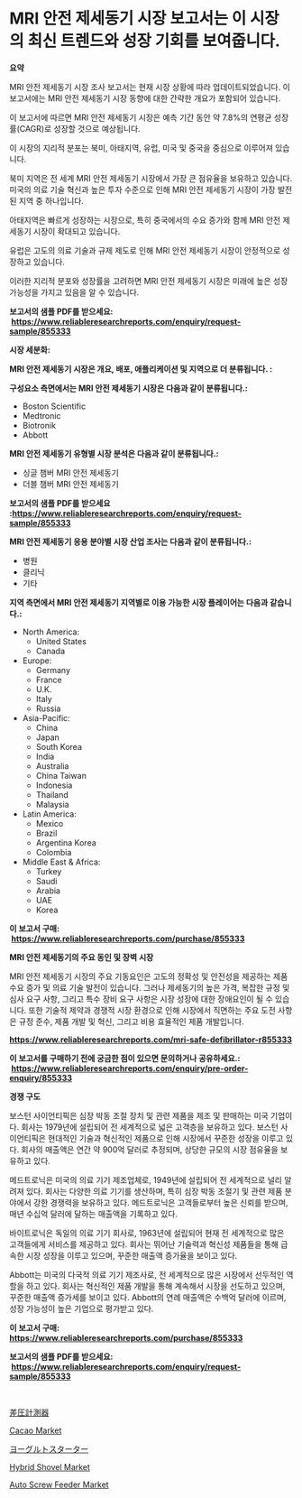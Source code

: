 <p><h1>MRI 안전 제세동기 시장 보고서는 이 시장의 최신 트렌드와 성장 기회를 보여줍니다.</h1></p><p><strong>요약</strong></p>
<p><p>MRI 안전 제세동기 시장 조사 보고서는 현재 시장 상황에 따라 업데이트되었습니다. 이 보고서에는 MRI 안전 제세동기 시장 동향에 대한 간략한 개요가 포함되어 있습니다. </p><p>이 보고서에 따르면 MRI 안전 제세동기 시장은 예측 기간 동안 약 7.8%의 연평균 성장률(CAGR)로 성장할 것으로 예상됩니다. </p><p>이 시장의 지리적 분포는 북미, 아태지역, 유럽, 미국 및 중국을 중심으로 이루어져 있습니다. </p><p>북미 지역은 전 세계 MRI 안전 제세동기 시장에서 가장 큰 점유율을 보유하고 있습니다. 미국의 의료 기술 혁신과 높은 투자 수준으로 인해 MRI 안전 제세동기 시장이 가장 발전된 지역 중 하나입니다. </p><p>아태지역은 빠르게 성장하는 시장으로, 특히 중국에서의 수요 증가와 함께 MRI 안전 제세동기 시장이 확대되고 있습니다. </p><p>유럽은 고도의 의료 기술과 규제 제도로 인해 MRI 안전 제세동기 시장이 안정적으로 성장하고 있습니다. </p><p>이러한 지리적 분포와 성장률을 고려하면 MRI 안전 제세동기 시장은 미래에 높은 성장 가능성을 가지고 있음을 알 수 있습니다.</p></p>
<p><strong>보고서의 샘플 PDF를 받으세요: &nbsp;<a href="https://www.reliableresearchreports.com/enquiry/request-sample/855333">https://www.reliableresearchreports.com/enquiry/request-sample/855333</a></strong></p>
<p><strong>시장 세분화:</strong></p>
<p><strong> MRI 안전 제세동기 시장은 개요, 배포, 애플리케이션 및 지역으로 더 분류됩니다. :</strong></p>
<p><strong>구성요소 측면에서는 MRI 안전 제세동기 시장은 다음과 같이 분류됩니다.:</strong></p>
<p><ul><li>Boston Scientific</li><li>Medtronic</li><li>Biotronik</li><li>Abbott</li></ul></p>
<p><strong> MRI 안전 제세동기 유형별 시장 분석은 다음과 같이 분류됩니다.:</strong></p>
<p><ul><li>싱글 챔버 MRI 안전 제세동기</li><li>더블 챔버 MRI 안전 제세동기</li></ul></p>
<p><strong>보고서의 샘플 PDF를 받으세요 :<a href="https://www.reliableresearchreports.com/enquiry/request-sample/855333">https://www.reliableresearchreports.com/enquiry/request-sample/855333</a></strong></p>
<p><strong> MRI 안전 제세동기 응용 분야별 시장 산업 조사는 다음과 같이 분류됩니다.:</strong></p>
<p><ul><li>병원</li><li>클리닉</li><li>기타</li></ul></p>
<p><strong>지역 측면에서 MRI 안전 제세동기 지역별로 이용 가능한 시장 플레이어는 다음과 같습니다.:</strong></p>
<p><ul>
    <li>
        North America:
        <ul>
            <li>United States</li>
            <li>Canada</li>
        </ul>
    </li>
    <li>
        Europe:
        <ul>
            <li>Germany</li>
            <li>France</li>
            <li>U.K.</li>
            <li>Italy</li>
            <li>Russia</li>
        </ul>
    </li>
    <li>
        Asia-Pacific:
        <ul>
            <li>China</li>
            <li>Japan</li>
            <li>South Korea</li>
            <li>India</li>
            <li>Australia</li>
            <li>China Taiwan</li>
            <li>Indonesia</li>
            <li>Thailand</li>
            <li>Malaysia</li>
        </ul>
    </li>
    <li>
        Latin America:
        <ul>
            <li>Mexico</li>
            <li>Brazil</li>
            <li>Argentina Korea</li>
            <li>Colombia</li>
        </ul>
    </li>
    <li>
        Middle East & Africa:
        <ul>
            <li>Turkey</li>
            <li>Saudi</li>
            <li>Arabia</li>
            <li>UAE</li>
            <li>Korea</li>
        </ul>
    </li>
    </ul></p>
<p><strong>이 보고서 구매: &nbsp;<a href="https://www.reliableresearchreports.com/purchase/855333">https://www.reliableresearchreports.com/purchase/855333</a></strong></p>
<p><strong>MRI 안전 제세동기의 주요 동인 및 장벽 시장</strong></p>
<p><p>MRI 안전 제세동기 시장의 주요 기동요인은 고도의 정확성 및 안전성을 제공하는 제품 수요 증가 및 의료 기술 발전이 있습니다. 그러나 제세동기의 높은 가격, 복잡한 규정 및 심사 요구 사항, 그리고 특수 장비 요구 사항은 시장 성장에 대한 장애요인이 될 수 있습니다. 또한 기술적 제약과 경쟁적 시장 환경으로 인해 시장에서 직면하는 주요 도전 사항은 규정 준수, 제품 개발 및 혁신, 그리고 비용 효율적인 제품 개발입니다.</p></p>
<p><strong><a href="https://www.reliableresearchreports.com/mri-safe-defibrillator-r855333">https://www.reliableresearchreports.com/mri-safe-defibrillator-r855333</a></strong></p>
<p><strong>이 보고서를 구매하기 전에 궁금한 점이 있으면 문의하거나 공유하세요.: &nbsp;<a href="https://www.reliableresearchreports.com/enquiry/pre-order-enquiry/855333">https://www.reliableresearchreports.com/enquiry/pre-order-enquiry/855333</a></strong></p>
<p><strong>경쟁 구도</strong></p>
<p><p>보스턴 사이언티픽은 심장 박동 조절 장치 및 관련 제품을 제조 및 판매하는 미국 기업이다. 회사는 1979년에 설립되어 전 세계적으로 넓은 고객층을 보유하고 있다. 보스턴 사이언티픽은 현대적인 기술과 혁신적인 제품으로 인해 시장에서 꾸준한 성장을 이루고 있다. 회사의 매출액은 연간 약 900억 달러로 추정되며, 상당한 규모의 시장 점유율을 보유하고 있다.</p><p>메드트로닉은 미국의 의료 기기 제조업체로, 1949년에 설립되어 전 세계적으로 널리 알려져 있다. 회사는 다양한 의료 기기를 생산하며, 특히 심장 박동 조절기 및 관련 제품 분야에서 강한 경쟁력을 보유하고 있다. 메드트로닉은 고객들로부터 높은 신뢰를 받으며, 매년 수십억 달러에 달하는 매출액을 기록하고 있다.</p><p>바이트로닉은 독일의 의료 기기 회사로, 1963년에 설립되어 현재 전 세계적으로 많은 고객들에게 서비스를 제공하고 있다. 회사는 뛰어난 기술력과 혁신성 제품들을 통해 급속한 시장 성장을 이루고 있으며, 꾸준한 매출액 증가율을 보이고 있다.</p><p>Abbott는 미국의 다국적 의료 기기 제조사로, 전 세계적으로 많은 시장에서 선두적인 역할을 하고 있다. 회사는 혁신적인 제품 개발을 통해 계속해서 시장을 선도하고 있으며, 꾸준한 매출액 증가세를 보이고 있다. Abbott의 연례 매출액은 수백억 달러에 이르며, 성장 가능성이 높은 기업으로 평가받고 있다.</p></p>
<p><strong>이 보고서 구매: &nbsp; <a href="https://www.reliableresearchreports.com/purchase/855333">https://www.reliableresearchreports.com/purchase/855333</a></strong></p>
<p><strong>보고서의 샘플 PDF를 받으세요: &nbsp;<a href="https://www.reliableresearchreports.com/enquiry/request-sample/855333">https://www.reliableresearchreports.com/enquiry/request-sample/855333</a></strong><strong></strong></p>
<p>&nbsp;</p>
<p><p><a href="https://github.com/Sophiaard2003/Market-Research-Report-List-1/blob/main/607578229929.md">差圧計測器</a></p><p><a href="https://www.linkedin.com/pulse/decoding-cacao-market-metrics-share-trends-growth-patterns-firmazon-fycge?trackingId=FYdsKL0SjzP%2FyL%2Bdi4KZcQ%3D%3D">Cacao Market</a></p><p><a href="https://github.com/jkjreqjscoxx7/Market-Research-Report-List-1/blob/main/749886439603.md">ヨーグルトスターター</a></p><p><a href="https://github.com/kufem1/Market-Research-Report-List-2/blob/main/hybrid-shovel-market.md">Hybrid Shovel Market</a></p><p><a href="https://github.com/singletonthaxterkelliehr2df/Market-Research-Report-List-2/blob/main/auto-screw-feeder-market.md">Auto Screw Feeder Market</a></p></p>